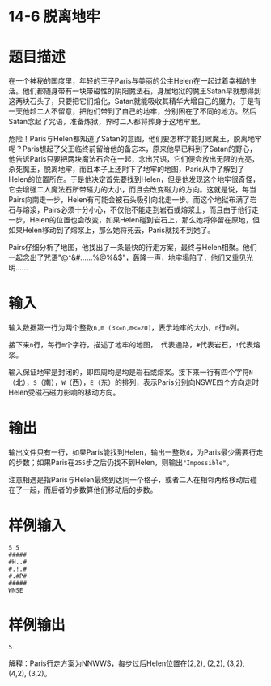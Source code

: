 # 14-6 脱离地牢

# 题目描述

在一个神秘的国度里，年轻的王子Paris与美丽的公主Helen在一起过着幸福的生活。他们都随身带有一块带磁性的阴阳魔法石，身居地狱的魔王Satan早就想得到这两块石头了，只要把它们熔化，Satan就能吸收其精华大增自己的魔力。于是有一天他趁二人不留意，把他们带到了自己的地牢，分别困在了不同的地方。然后Satan念起了咒语，准备炼狱，界时二人都将葬身于这地牢里。

危险！Paris与Helen都知道了Satan的意图，他们要怎样才能打败魔王，脱离地牢呢？Paris想起了父王临终前留给他的备忘本，原来他早已料到了Satan的野心，他告诉Paris只要把两块魔法石合在一起，念出咒语，它们便会放出无限的光亮，杀死魔王，脱离地牢，而且本子上还附下了地牢的地图，Paris从中了解到了Helen的位置所在。于是他决定首先要找到Helen，但是他发现这个地牢很奇怪，它会增强二人魔法石所带磁力的大小，而且会改变磁力的方向。这就是说，每当Pairs向南走一步，Helen有可能会被石头吸引向北走一步。而这个地狱布满了岩石与熔浆，Pairs必须十分小心，不仅他不能走到岩石或熔浆上，而且由于他行走一步，Helen的位置也会改变，如果Helen碰到岩石上，那么她将停留在原地，但如果Helen移动到了熔浆上，那么她将死去，Paris就找不到她了。

Pairs仔细分析了地图，他找出了一条最快的行走方案，最终与Helen相聚。他们一起念出了咒语"@^&#……%@%&$"，轰隆一声，地牢塌陷了，他们又重见光明……

# 输入

输入数据第一行为两个整数`n,m (3<=n,m<=20)`，表示地牢的大小，`n`行`m`列。

接下来`n`行，每行`m`个字符，描述了地牢的地图，`.`代表通路，`#`代表岩石，`!`代表熔浆。

输入保证地牢是封闭的，即四周均是均是岩石或熔浆。接下来一行有四个字符`N`（北），`S`（南），`W`（西），`E`（东）的排列，表示Paris分别向NSWE四个方向走时Helen受磁石磁力影响的移动方向。

# 输出

输出文件只有一行，如果Paris能找到Helen，输出一整数`d`，为Paris最少需要行走的步数；如果Paris在`255`步之后仍找不到Helen，则输出`"Impossible"`。

注意相遇是指Paris与Helen最终到达同一个格子，或者二人在相邻两格移动后碰在了一起，而后者的步数算他们移动后的步数。

# 样例输入

```plain
5 5
#####
#H..#
#.!.#
#.#P#
#####
WNSE
```

# 样例输出

```plain
5
```

解释：Paris行走方案为NNWWS，每步过后Helen位置在(2,2), (2,2), (3,2), (4,2), (3,2)。

